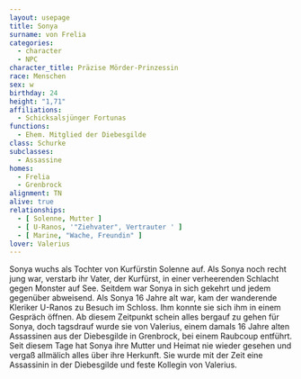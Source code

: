 ```yaml
---
layout: usepage
title: Sonya
surname: von Frelia
categories:
  - character
  - NPC
character_title: Präzise Mörder-Prinzessin
race: Menschen
sex: w
birthday: 24
height: "1,71"
affiliations:
  - Schicksalsjünger Fortunas
functions:
  - Ehem. Mitglied der Diebesgilde
class: Schurke
subclasses:
  - Assassine
homes:
  - Frelia
  - Grenbrock
alignment: TN
alive: true
relationships:
  - [ Solenne, Mutter ]
  - [ U-Ranos, '"Ziehvater", Vertrauter ' ]
  - [ Marine, "Wache, Freundin" ]
lover: Valerius
---
```


Sonya wuchs als Tochter von Kurfürstin Solenne auf. Als Sonya noch recht jung war, verstarb ihr Vater, der Kurfürst, in
einer verheerenden Schlacht gegen Monster auf See. Seitdem war Sonya in sich gekehrt und jedem gegenüber abweisend. Als
Sonya 16 Jahre alt war, kam der wanderende Kleriker U-Ranos zu Besuch im Schloss. Ihm konnte sie sich ihm in einem
Gespräch öffnen. Ab diesem Zeitpunkt schein alles bergauf zu gehen für Sonya, doch tagsdrauf wurde sie von Valerius,
einem damals 16 Jahre alten Assassinen aus der Diebesgilde in Grenbrock, bei einem Raubcoup entführt. Seit diesem Tage
hat Sonya ihre Mutter und Heimat nie wieder gesehen und vergaß allmälich alles über ihre Herkunft. Sie wurde mit der
Zeit eine Assassinin in der Diebesgilde und feste Kollegin von Valerius.